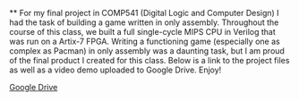** For my final project in COMP541 (Digital Logic and Computer Design) I had the task of building a game written in only assembly.  Throughout the course of this class, we built a full single-cycle MIPS CPU in Verilog that was run on a Artix-7 FPGA. Writing a functioning game (especially one as complex as Pacman) in only assembly was a daunting task, but I am proud of the final product I created for this class.  Below is a link to the project files as well as a video demo uploaded to Google Drive.  Enjoy!

[Google Drive](https://drive.google.com/drive/folders/1s4sLo3zrLpyA5DkOKjwguaPJipWRXmyH?usp=sharing)

